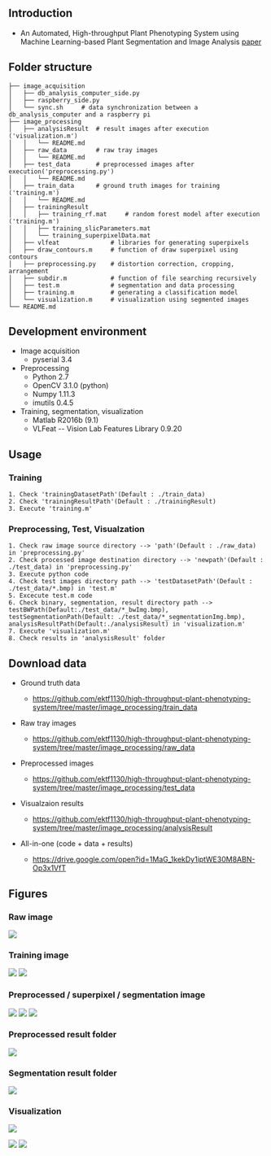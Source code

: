 ## Introduction
- An Automated, High-throughput Plant Phenotyping System using Machine Learning-based Plant Segmentation and Image Analysis [paper](http://journals.plos.org/plosone/article?id=10.1371/journal.pone.0196615)
## Folder structure
```
├── image_acquisition
│   ├── db_analysis_computer_side.py
│   ├── raspberry_side.py
│   └── sync.sh 	# data synchronization between a db_analysis_computer and a raspberry pi
├── image_processing
│   ├── analysisResult 	# result images after execution ('visualization.m')
│   │   └── README.md
│   ├── raw_data 		# raw tray images
│   │   └── README.md
│   ├── test_data		# preprocessed images after execution('preprocessing.py')
│   │   └── README.md
│   ├── train_data 		# ground truth images for training ('training.m')
│   │   └── README.md
│   ├── trainingResult
│   │   ├── training_rf.mat 	# random forest model after execution ('training.m')
│   │   ├── training_slicParameters.mat	
│   │   └── training_superpixelData.mat
│   ├── vlfeat 				# libraries for generating superpixels
│   ├── draw_contours.m 	# function of draw superpixel using contours
│   ├── preprocessing.py 	# distortion correction, cropping, arrangement
│   ├── subdir.m 			# function of file searching recursively
│   ├── test.m 				# segmentation and data processing
│   ├── training.m 			# generating a classification model
│   └── visualization.m 	# visualization using segmented images
└── README.md
```
## Development environment
- Image acquisition
	- pyserial 3.4
- Preprocessing
	- Python 2.7
	- OpenCV 3.1.0 (python)
	- Numpy 1.11.3
	- imutils 0.4.5
- Training, segmentation, visualization
	- Matlab R2016b (9.1)
	- VLFeat -- Vision Lab Features Library 0.9.20


## Usage
### Training
```
1. Check 'trainingDatasetPath'(Default : ./train_data)
2. Check 'trainingResultPath'(Default : ./trainingResult)
3. Execute 'training.m' 
```

### Preprocessing, Test, Visualzation
```
1. Check raw image source directory --> 'path'(Default : ./raw_data) in 'preprocessing.py'
2. Check processed image destination directory --> 'newpath'(Default : ./test_data) in 'preprocessing.py'
3. Execute python code
4. Check test images directory path --> 'testDatasetPath'(Default : ./test_data/*.bmp) in 'test.m'
5. Excecute test.m code
6. Check binary, segmentation, result directory path --> testBWPath(Default:./test_data/*_bwImg.bmp), testSegmentationPath(Default: ./test_data/*_segmentationImg.bmp), analysisResultPath(Default:./analysisResult) in 'visualization.m'
7. Execute 'visualization.m' 
8. Check results in 'analysisResult' folder 
```



## Download data
- Ground truth data
	- https://github.com/ektf1130/high-throughput-plant-phenotyping-system/tree/master/image_processing/train_data
- Raw tray images
	- https://github.com/ektf1130/high-throughput-plant-phenotyping-system/tree/master/image_processing/raw_data
- Preprocessed images
	- https://github.com/ektf1130/high-throughput-plant-phenotyping-system/tree/master/image_processing/test_data
- Visualzaion results
	- https://github.com/ektf1130/high-throughput-plant-phenotyping-system/tree/master/image_processing/analysisResult
	
- All-in-one (code + data + results)
	- https://drive.google.com/open?id=1MaG_1kekDy1iptWE30M8ABN-Op3x1VfT

## Figures
### Raw image
![](raw_data_example.png)

### Training image
![](gt_example1.png) ![](gt_example2.png)

### Preprocessed / superpixel / segmentation image
![](processed_example.bmp) ![](superpixel_example.bmp) ![](segmentation_example.bmp)

### Preprocessed result folder
![](preprocess_example.png)

### Segmentation result folder
![](segmentation_processing_example.png)


### Visualization
![](time_series_example.png)

![](visualization_example2.png)
![](visualization_example3.png)

